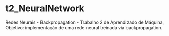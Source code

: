 # t2_NeuralNetwork
Redes Neurais - Backpropagation - Trabalho 2 de Aprendizado de Máquina, Objetivo: implementação de uma rede neural treinada via backpropagation.

